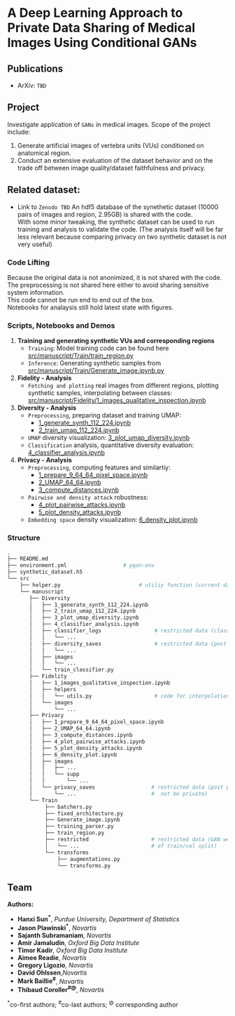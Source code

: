 # A Deep Learning Approach to Private Data Sharing of Medical Images Using Conditional GANs

## Publications
* ArXiv: `TBD`

## Project

Investigate application of `GANs` in medical images. Scope of the project include:
1. Generate artificial images of vertebra units (VUs) conditioned on anatomical region.
2. Conduct an extensive evaluation of the dataset behavior and on the trade off between image quality/dataset faithfulness and privacy.

## Related dataset:
* Link to `Zenodo TBD`
An hdf5 database of the synethetic dataset (10000 pairs of images and region, 2.95GB) is shared with the code.<br/>
With some minor tweaking, the synthetic dataset can be used to run training and analysis to validate the code.
(The analysis itself will be far less relevant because comparing privacy on two synthetic dataset is not very useful)

### Code Lifting
Because the original data is not anonimized, it is not shared with the code. The preprocessing is not shared here either to avoid sharing sensitive system information. <br/>
This code cannot be run end to end out of the box.<br/>
Notebooks for analaysis still hold latest state with figures.<br/>

### Scripts, Notebooks and Demos
1. __Training and generating synthetic VUs and corresponding regions__ 
    - `Training`: Model training code can be found here [src/manuscript/Train/train_region.py](https://github.com/tcoroller/pGAN/blob/master/src/manuscript/Train/train_region.py)
    - `Inference`: Generating synthetic samples from [src/manuscript/Train/Generate_image.ipynb.py](https://github.com/tcoroller/pGAN/blob/master/src/manuscript/Train/Generate_image.ipynb)
2. __Fidelity - Analysis__ 
    - `Fetching and plotting` real images from different regions, plotting synthetic samples, interpolating between classes: [src/manuscript/Fidelity/1_images_qualitative_inspection.ipynb](https://github.com/tcoroller/pGAN/blob/master/src/manuscript/Fidelity/1_images_qualitative_inspection.ipynb)
3. __Diversity - Analysis__ 
    - `Preprocessing`, preparing dataset and training UMAP: 
        * [1_generate_synth_112_224.ipynb](https://github.com/tcoroller/pGAN/blob/master/src/manuscript/Diversity/1_generate_synth_112_224.ipynb)
        * [2_train_umap_112_224.ipynb](https://github.com/tcoroller/pGAN/blob/master/src/manuscript/Diversity/2_train_umap_112_224.ipynb)
    - `UMAP` diversity visualization: [3_plot_umap_diversity.ipynb](https://github.com/tcoroller/pGAN/blob/master/src/manuscript/Diversity/3_plot_umap_diversity.ipynb)
    - `Classification` analysis, quantitative diversity evaluation: [4_classifier_analysis.ipynb](https://github.com/tcoroller/pGAN/blob/master/src/manuscript/Diversity/4_classifier_analysis.ipynb)
4. __Privacy - Analysis__ 
    - `Preprocessing`, computing features and similartiy:
        * [1_prepare_9_64_64_pixel_space.ipynb](https://github.com/tcoroller/pGAN/blob/master/src/manuscript/Privacy/1_prepare_9_64_64_pixel_space.ipynb)
        * [2_UMAP_64_64.ipynb](https://github.com/tcoroller/pGAN/blob/master/src/manuscript/Privacy/2_UMAP_64_64.ipynb)
        * [3_compute_distances.ipynb](https://github.com/tcoroller/pGAN/blob/master/src/manuscript/Privacy/3_compute_distances.ipynb)
    - `Pairwise and density attack` robustness: 
        * [4_plot_pairwise_attacks.ipynb](https://github.com/tcoroller/pGAN/blob/master/src/manuscript/Privacy/4_plot_pairwise_attacks.ipynb)
        * [5_plot_density_attacks.ipynb](https://github.com/tcoroller/pGAN/blob/master/src/manuscript/Privacy/5_plot_density_attacks.ipynb)
    - `Embedding space` density visualization: [6_density_plot.ipynb](https://github.com/tcoroller/pGAN/blob/master/src/manuscript/Privacy/5_plot_density_attacks.ipynb)

### Structure

```bash
.
├── README.md
├── environment.yml                  # pgan-env
├── synthetic_dataset.h5
└── src
    ├── helper.py                         # utiliy function (current date-time for mlflow/grid for image visualization)
    └── manuscript                        
       ├── Diversity
       │   ├── 1_generate_synth_112_224.ipynb
       │   ├── 2_train_umap_112_224.ipynb
       │   ├── 3_plot_umap_diversity.ipynb
       │   ├── 4_classifier_analysis.ipynb
       │   ├── classifier_logs                 # restricted data (classifier on train might not be private)
       │   │   └── ... 
       │   ├── diversity_saves                 # restricted data (post processed real dataset included)
       │   │   └── ... 
       │   ├── images
       │   │   └── ... 
       │   └── train_classifier.py
       ├── Fidelity
       │   ├── 1_images_qualitative_inspection.ipynb
       │   ├── helpers
       │   │   └── utils.py                    # code for interpolation between regions
       │   └── images
       │       └── ... 
       ├── Privacy
       │   ├── 1_prepare_9_64_64_pixel_space.ipynb
       │   ├── 2_UMAP_64_64.ipynb
       │   ├── 3_compute_distances.ipynb
       │   ├── 4_plot_pairwise_attacks.ipynb
       │   ├── 5_plot_density_attacks.ipynb
       │   ├── 6_density_plot.ipynb
       │   ├── images
       │   │   ├── ...
       │   │   └── supp
       │   │       └── ... 
       │   └── privacy_saves                  # restricted data (post processed real dataset included, UMAP object might
       │       └── ...                        #  not be private)
       └── Train
            ├── batchers.py
            ├── fixed_architecture.py
            ├── Generate_image.ipynb
            ├── training_parser.py
            ├── train_region.py
            ├── restricted                    # restricted data (GAN weights, local machine preprocessing, indexes
            │   └── ...                       # of train/val split)
            └── transforms
                ├── augmentations.py
                └── transforms.py
```
## Team

__Authors:__

- __Hanxi Sun<sup>*</sup>__, _Purdue University, Department of Statistics_
- __Jason Plawinski<sup>*</sup>__, _Novartis_
- __Sajanth Subramaniam__, _Novartis_
- __Amir Jamaludin__, _Oxford Big Data Institute_
- __Timor Kadir__, _Oxford Big Data Institute_
- __Aimee Readie__, _Novartis_
- __Gregory Ligozio__, _Novartis_
- __David Ohlssen__,_Novartis_
- __Mark Baillie<sup>#</sup>__, _Novartis_
- __Thibaud Coroller<sup>#</sup><sup>@</sup>__, _Novartis_

<sup>*</sup>co-first authors; <sup>#</sup>co-last authors; <sup>@</sup> corresponding author
